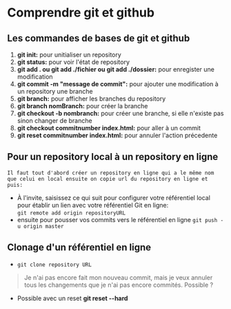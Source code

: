 # Comprendre git et github

## Les commandes de bases de git et github
1. **git init:** pour unitialiser un repository
2. **git status:** pour voir l'état de repository
3. **git add . ou git add ./fichier ou git add ./dossier:** pour enregister une modification 
4. **git commit -m "message de commit":** pour ajouter une modification à un repository une branche
5. **git branch:** pour afficher les branches du repository
6. **git branch nomBranch:** pour créer la branche
7. **git checkout -b nombranch:** pour créer une branche, si elle n'existe pas 
	sinon changer de branche
8. **git checkout commitnumber index.html:** pour aller à un commit 
9. **git reset commitnumber index.html:** pour annuler l'action précedente

## Pour un repository local à un repository en ligne 
	Il faut tout d'abord créer un repository en ligne qui a le même nom que celui en local ensuite on copie url du repository en ligne et puis:
* À l'invite, saisissez ce qui suit pour configurer votre 
      référentiel local pour établir un lien avec votre référentiel 
      Git en ligne: <br><code>git remote add origin repositoryURL</code> 
*  ensuite pour pousser vos commits vers le référentiel en ligne
     <code>git push -u origin master</code>

## Clonage d'un référentiel en ligne
*   <code>git clone repository URL</code>

> Je n'ai pas encore fait mon nouveau commit, 
> mais je veux annuler tous les changements 
> que je n'ai pas encore commités. Possible ?

* Possible avec un reset
**git reset --hard‌**